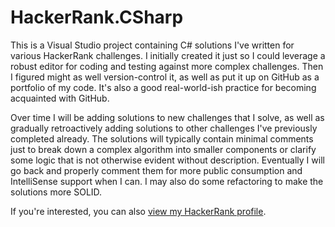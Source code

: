 # HackerRank.CSharp
This is a Visual Studio project containing C# solutions I've written for various HackerRank challenges. I initially created it just so I could leverage a robust editor for coding and testing against more complex challenges. Then I figured might as well version-control it, as well as put it up on GitHub as a portfolio of my code. It's also a good real-world-ish practice for becoming acquainted with GitHub.

Over time I will be adding  solutions to new challenges that I solve, as well as gradually retroactively adding solutions to other challenges I've previously completed already. The solutions will typically contain minimal comments just to break down a complex algorithm into smaller components or clarify some logic that is not otherwise evident without description. Eventually I will go back and properly comment them for more public consumption and IntelliSense support when I can. I may also do some refactoring to make the solutions more SOLID.

If you're interested, you can also [view my HackerRank profile](https://www.hackerrank.com/shouki).

